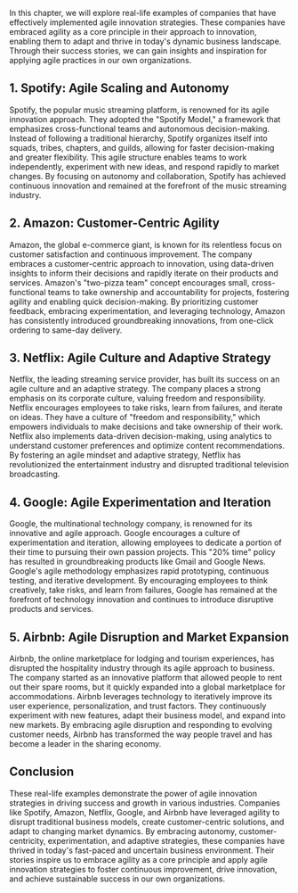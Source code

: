 
In this chapter, we will explore real-life examples of companies that have effectively implemented agile innovation strategies. These companies have embraced agility as a core principle in their approach to innovation, enabling them to adapt and thrive in today's dynamic business landscape. Through their success stories, we can gain insights and inspiration for applying agile practices in our own organizations.

**1. Spotify: Agile Scaling and Autonomy**
------------------------------------------

Spotify, the popular music streaming platform, is renowned for its agile innovation approach. They adopted the "Spotify Model," a framework that emphasizes cross-functional teams and autonomous decision-making. Instead of following a traditional hierarchy, Spotify organizes itself into squads, tribes, chapters, and guilds, allowing for faster decision-making and greater flexibility. This agile structure enables teams to work independently, experiment with new ideas, and respond rapidly to market changes. By focusing on autonomy and collaboration, Spotify has achieved continuous innovation and remained at the forefront of the music streaming industry.

**2. Amazon: Customer-Centric Agility**
---------------------------------------

Amazon, the global e-commerce giant, is known for its relentless focus on customer satisfaction and continuous improvement. The company embraces a customer-centric approach to innovation, using data-driven insights to inform their decisions and rapidly iterate on their products and services. Amazon's "two-pizza team" concept encourages small, cross-functional teams to take ownership and accountability for projects, fostering agility and enabling quick decision-making. By prioritizing customer feedback, embracing experimentation, and leveraging technology, Amazon has consistently introduced groundbreaking innovations, from one-click ordering to same-day delivery.

**3. Netflix: Agile Culture and Adaptive Strategy**
---------------------------------------------------

Netflix, the leading streaming service provider, has built its success on an agile culture and an adaptive strategy. The company places a strong emphasis on its corporate culture, valuing freedom and responsibility. Netflix encourages employees to take risks, learn from failures, and iterate on ideas. They have a culture of "freedom and responsibility," which empowers individuals to make decisions and take ownership of their work. Netflix also implements data-driven decision-making, using analytics to understand customer preferences and optimize content recommendations. By fostering an agile mindset and adaptive strategy, Netflix has revolutionized the entertainment industry and disrupted traditional television broadcasting.

**4. Google: Agile Experimentation and Iteration**
--------------------------------------------------

Google, the multinational technology company, is renowned for its innovative and agile approach. Google encourages a culture of experimentation and iteration, allowing employees to dedicate a portion of their time to pursuing their own passion projects. This "20% time" policy has resulted in groundbreaking products like Gmail and Google News. Google's agile methodology emphasizes rapid prototyping, continuous testing, and iterative development. By encouraging employees to think creatively, take risks, and learn from failures, Google has remained at the forefront of technology innovation and continues to introduce disruptive products and services.

**5. Airbnb: Agile Disruption and Market Expansion**
----------------------------------------------------

Airbnb, the online marketplace for lodging and tourism experiences, has disrupted the hospitality industry through its agile approach to business. The company started as an innovative platform that allowed people to rent out their spare rooms, but it quickly expanded into a global marketplace for accommodations. Airbnb leverages technology to iteratively improve its user experience, personalization, and trust factors. They continuously experiment with new features, adapt their business model, and expand into new markets. By embracing agile disruption and responding to evolving customer needs, Airbnb has transformed the way people travel and has become a leader in the sharing economy.

**Conclusion**
--------------

These real-life examples demonstrate the power of agile innovation strategies in driving success and growth in various industries. Companies like Spotify, Amazon, Netflix, Google, and Airbnb have leveraged agility to disrupt traditional business models, create customer-centric solutions, and adapt to changing market dynamics. By embracing autonomy, customer-centricity, experimentation, and adaptive strategies, these companies have thrived in today's fast-paced and uncertain business environment. Their stories inspire us to embrace agility as a core principle and apply agile innovation strategies to foster continuous improvement, drive innovation, and achieve sustainable success in our own organizations.
